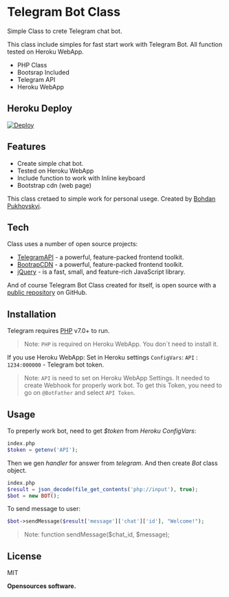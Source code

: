 # Telegram Bot Class
Simple Class to crete Telegram chat bot.  

This class include simples for fast start work with Telegram Bot.
All function tested on Heroku WebApp. 

- PHP Class 
- Bootsrap Included
- Telegram API
- Heroku WebApp

## Heroku Deploy

<a href="https://heroku.com/deploy?template=https://github.com/intern-tester/cathedra-test-system/main">
  <img src="https://www.herokucdn.com/deploy/button.svg" alt="Deploy">
</a>

## Features

- Create simple chat bot. 
- Tested on Heroku WebApp
- Include function to work with Inline keyboard
- Bootstrap cdn (web page)

This class cretaed to simple work for personal usege. 
Created by [Bohdan Pukhovskyi](https://www.facebook.com/bohdan.pukhovskyi).

## Tech
Class uses a number of open source projects:
- [TelegramAPI] - a powerful, feature-packed frontend toolkit.
- [BootrapCDN](https://getbootstrap.com) - a powerful, feature-packed frontend toolkit.
- [jQuery](https://jquery.com) - is a fast, small, and feature-rich JavaScript library. 

And of course Telegram Bot Class created for itself, is open source with a [public repository][gitproject] 
on GitHub.

## Installation
Telegram requires [PHP](https://www.php.net) v7.0+ to run.
> Note: `PHP` is required on Heroku WebApp. You don`t need to install it. 

If you use Heroku WebApp: Set in Heroku settings `ConfigVars`: 
`API` : `1234:000000` - Telegram bot token.
> Note: `API` is need to set on Heroku WebApp Settings. It needed to create Webhook for properly work bot. To get this Token, you need to go on `@BotFather` and select `API Token`.

## Usage
To preperly work bot, need to get _$token_ from _Heroku ConfigVars_:
```php
index.php
$token = getenv('API');
```

Then we gen _handler_ for answer from _telegram_. And then create _Bot_ class object.
```php
index.php
$result = json_decode(file_get_contents('php://input'), true);
$bot = new BOT();
```

To send message to user:
```php
$bot->sendMessage($result['message']['chat']['id'], "Welcome!");
```
> Note: function sendMessage($chat_id, $message);



## License

MIT

**Opensources software.**

[gitproject]: <https://github.com/intern-tester/cathedra-test-system>
[git-repo-url]: <https://github.com/intern-tester/cathedra-test-system.git>
[TelegramAPI]: <https://github.com/intern-tester/cathedra-test-system.git>
